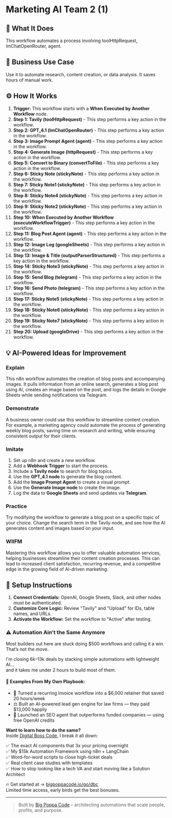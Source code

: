 # Marketing AI Team   2 (1)

## 🚀 What It Does
This workflow automates a process involving toolHttpRequest, lmChatOpenRouter, agent.

## 💼 Business Use Case
Use it to automate research, content creation, or data analysis. It saves hours of manual work.

## ⚙️ How It Works
1.  **Trigger:** This workflow starts with a **When Executed by Another Workflow** node.
2. **Step 1: Tavily (toolHttpRequest)** - This step performs a key action in the workflow.
3. **Step 2: GPT_4.1 (lmChatOpenRouter)** - This step performs a key action in the workflow.
4. **Step 3: Image Prompt Agent (agent)** - This step performs a key action in the workflow.
5. **Step 4: Generate Image (httpRequest)** - This step performs a key action in the workflow.
6. **Step 5: Convert to Binary (convertToFile)** - This step performs a key action in the workflow.
7. **Step 6: Sticky Note (stickyNote)** - This step performs a key action in the workflow.
8. **Step 7: Sticky Note1 (stickyNote)** - This step performs a key action in the workflow.
9. **Step 8: Sticky Note4 (stickyNote)** - This step performs a key action in the workflow.
10. **Step 9: Sticky Note2 (stickyNote)** - This step performs a key action in the workflow.
11. **Step 10: When Executed by Another Workflow (executeWorkflowTrigger)** - This step performs a key action in the workflow.
12. **Step 11: Blog Post Agent (agent)** - This step performs a key action in the workflow.
13. **Step 12: Image Log (googleSheets)** - This step performs a key action in the workflow.
14. **Step 13: Image & Title (outputParserStructured)** - This step performs a key action in the workflow.
15. **Step 14: Sticky Note3 (stickyNote)** - This step performs a key action in the workflow.
16. **Step 15: Send Blog (telegram)** - This step performs a key action in the workflow.
17. **Step 16: Send Photo (telegram)** - This step performs a key action in the workflow.
18. **Step 17: Sticky Note5 (stickyNote)** - This step performs a key action in the workflow.
19. **Step 18: Sticky Note6 (stickyNote)** - This step performs a key action in the workflow.
20. **Step 19: Sticky Note7 (stickyNote)** - This step performs a key action in the workflow.
21. **Step 20: Upload (googleDrive)** - This step performs a key action in the workflow.

## 💡 AI-Powered Ideas for Improvement
### Explain
This n8n workflow automates the creation of blog posts and accompanying images. It pulls information from an online search, generates a blog post using AI, creates an image based on the post, and logs the details in Google Sheets while sending notifications via Telegram.

### Demonstrate
A business owner could use this workflow to streamline content creation. For example, a marketing agency could automate the process of generating weekly blog posts, saving time on research and writing, while ensuring consistent output for their clients.

### Imitate
1. Set up n8n and create a new workflow.
2. Add a **Webhook Trigger** to start the process.
3. Include a **Tavily node** to search for blog topics.
4. Use the **GPT_4.1 node** to generate the blog content.
5. Add the **Image Prompt Agent** to create a visual prompt.
6. Use the **Generate Image node** to create the image.
7. Log the data to **Google Sheets** and send updates via **Telegram**.

### Practice
Try modifying the workflow to generate a blog post on a specific topic of your choice. Change the search term in the Tavily node, and see how the AI generates content and images based on your input.

### WIIFM
Mastering this workflow allows you to offer valuable automation services, helping businesses streamline their content creation processes. This can lead to increased client satisfaction, recurring revenue, and a competitive edge in the growing field of AI-driven marketing.

## 🔧 Setup Instructions
1. **Connect Credentials:** OpenAI, Google Sheets, Slack, and other nodes must be authenticated.
2. **Customize Core Logic:** Review "Tavily" and "Upload" for IDs, table names, and URLs.
3. **Activate the Workflow:** Set the workflow to "Active" after testing.

### ⚠️ Automation Ain’t the Same Anymore

Most builders out here are stuck doing $500 workflows and calling it a win.  
That’s not the move.  

I'm closing $6k–$13k deals by stacking simple automations with lightweight AI...  
and it takes me under 2 hours to build most of them.

#### 🧠 Examples From My Own Playbook:
- 🔁 Turned a recurring invoice workflow into a $6,000 retainer that saved 20 hours/week  
- ⚖️ Built an AI-powered lead gen engine for law firms — they paid $13,000 happily  
- 🚀 Launched an SEO agent that outperforms funded companies — using free OpenAI credits  

**Want to learn how to do the same?**  
Inside [Digital Boss Code](https://bigpoppacode.io/go/dbc), I break it all down:

✅ The exact AI components that 3x your pricing overnight  
✅ My $15k Automation Framework using n8n + LangChain  
✅ Word-for-word scripts to close high-ticket deals  
✅ Real client case studies with templates  
✅ How to stop looking like a tech VA and start moving like a Solution Architect  

🔥 Get started at → [bigpoppacode.io/go/dbc](https://bigpoppacode.io/go/dbc)  
Limited time access, early birds get the best bonuses.

---
> Built by [Big Poppa Code](https://bigpoppacode.io) – architecting automations that scale people, profits, and purpose.
